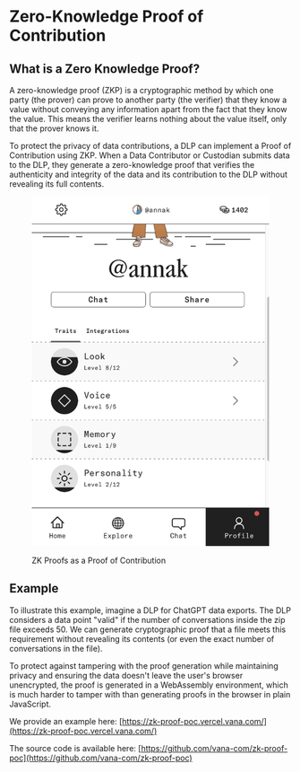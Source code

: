 # Zero-Knowledge Proof of Contribution

## What is a Zero Knowledge Proof?

A zero-knowledge proof (ZKP) is a cryptographic method by which one party (the prover) can prove to another party (the verifier) that they know a value without conveying any information apart from the fact that they know the value. This means the verifier learns nothing about the value itself, only that the prover knows it.

To protect the privacy of data contributions, a DLP can implement a Proof of Contribution using ZKP. When a Data Contributor or Custodian submits data to the DLP, they generate a zero-knowledge proof that verifies the authenticity and integrity of the data and its contribution to the DLP without revealing its full contents.

<figure><img src="../../../.gitbook/assets/image (3) (1).png" alt=""><figcaption><p>ZK Proofs as a Proof of Contribution</p></figcaption></figure>

## Example

To illustrate this example, imagine a DLP for ChatGPT data exports. The DLP considers a data point "valid" if the number of conversations inside the zip file exceeds 50. We can generate cryptographic proof that a file meets this requirement without revealing its contents (or even the exact number of conversations in the file).

To protect against tampering with the proof generation while maintaining privacy and ensuring the data doesn't leave the user's browser unencrypted, the proof is generated in a WebAssembly environment, which is much harder to tamper with than generating proofs in the browser in plain JavaScript.&#x20;

We provide an example here: [https://zk-proof-poc.vercel.vana.com/](https://zk-proof-poc.vercel.vana.com/)

The source code is available here: [https://github.com/vana-com/zk-proof-poc](https://github.com/vana-com/zk-proof-poc)
